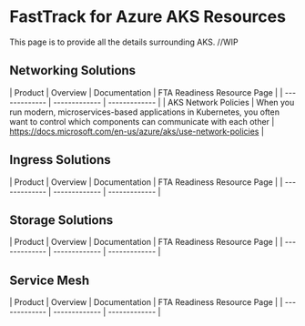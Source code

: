 
# FastTrack for Azure AKS Resources 
This page is to provide all the details surrounding AKS. //WIP

## Networking Solutions
| Product | Overview | Documentation | FTA Readiness Resource Page |
| ------------- | ------------- | ------------- |
| AKS Network Policies | When you run modern, microservices-based applications in Kubernetes, you often want to control which components can communicate with each other | https://docs.microsoft.com/en-us/azure/aks/use-network-policies  |

## Ingress Solutions
| Product | Overview | Documentation | FTA Readiness Resource Page |
| ------------- | ------------- | ------------- |

## Storage Solutions
| Product | Overview | Documentation | FTA Readiness Resource Page |
| ------------- | ------------- | ------------- |

## Service Mesh
| Product | Overview | Documentation | FTA Readiness Resource Page |
| ------------- | ------------- | ------------- |

